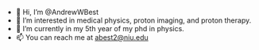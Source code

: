 - 👋 Hi, I’m @AndrewWBest
- 👀 I’m interested in medical physics, proton imaging, and proton therapy.
- 🌱 I’m currently in my 5th year of my phd in physics.
- 📫 You can reach me at abest2@niu.edu

<!---
AndrewWBest/AndrewWBest is a ✨ special ✨ repository because its `README.md` (this file) appears on your GitHub profile.
You can click the Preview link to take a look at your changes.
--->
